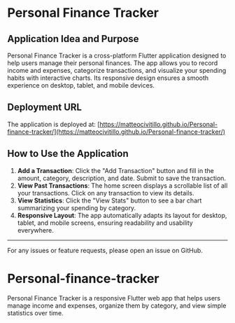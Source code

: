 # Personal Finance Tracker

## Application Idea and Purpose
Personal Finance Tracker is a cross-platform Flutter application designed to help users manage their personal finances. The app allows you to record income and expenses, categorize transactions, and visualize your spending habits with interactive charts. Its responsive design ensures a smooth experience on desktop, tablet, and mobile devices.

## Deployment URL
The application is deployed at:
[https://matteocivitillo.github.io/Personal-finance-tracker/](https://matteocivitillo.github.io/Personal-finance-tracker/)

## How to Use the Application
1. **Add a Transaction**: Click the "Add Transaction" button and fill in the amount, category, description, and date. Submit to save the transaction.
2. **View Past Transactions**: The home screen displays a scrollable list of all your transactions. Click on any transaction to view its details.
3. **View Statistics**: Click the "View Stats" button to see a bar chart summarizing your spending by category.
4. **Responsive Layout**: The app automatically adapts its layout for desktop, tablet, and mobile screens, ensuring readability and usability everywhere.

---
For any issues or feature requests, please open an issue on GitHub.
# Personal-finance-tracker
Personal Finance Tracker is a responsive Flutter web app that helps users manage income and expenses, organize them by category, and view simple statistics over time.
